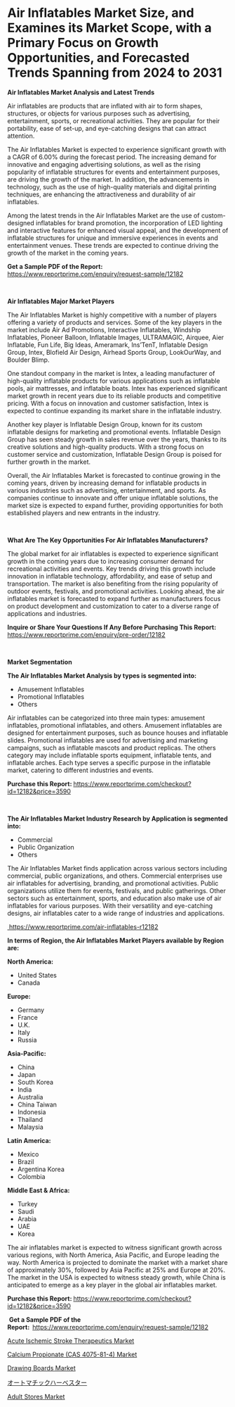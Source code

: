 <p><h1>Air Inflatables Market Size, and Examines its Market Scope, with a Primary Focus on Growth Opportunities, and Forecasted Trends Spanning from 2024 to 2031</h1></p><p><strong>Air Inflatables Market Analysis and Latest Trends</strong></p>
<p><p>Air inflatables are products that are inflated with air to form shapes, structures, or objects for various purposes such as advertising, entertainment, sports, or recreational activities. They are popular for their portability, ease of set-up, and eye-catching designs that can attract attention.</p><p>The Air Inflatables Market is expected to experience significant growth with a CAGR of 6.00% during the forecast period. The increasing demand for innovative and engaging advertising solutions, as well as the rising popularity of inflatable structures for events and entertainment purposes, are driving the growth of the market. In addition, the advancements in technology, such as the use of high-quality materials and digital printing techniques, are enhancing the attractiveness and durability of air inflatables.</p><p>Among the latest trends in the Air Inflatables Market are the use of custom-designed inflatables for brand promotion, the incorporation of LED lighting and interactive features for enhanced visual appeal, and the development of inflatable structures for unique and immersive experiences in events and entertainment venues. These trends are expected to continue driving the growth of the market in the coming years.</p></p>
<p><strong>Get a Sample PDF of the Report:&nbsp;</strong> <a href="https://www.reportprime.com/enquiry/request-sample/12182">https://www.reportprime.com/enquiry/request-sample/12182</a></p>
<p>&nbsp;</p>
<p><strong>Air Inflatables Major Market Players</strong></p>
<p><p>The Air Inflatables Market is highly competitive with a number of players offering a variety of products and services. Some of the key players in the market include Air Ad Promotions, Interactive Inflatables, Windship Inflatables, Pioneer Balloon, Inflatable Images, ULTRAMAGIC, Airquee, Aier Inflatable, Fun Life, Big Ideas, Ameramark, Ins’TenT, Inflatable Design Group, Intex, Blofield Air Design, Airhead Sports Group, LookOurWay, and Boulder Blimp.</p><p>One standout company in the market is Intex, a leading manufacturer of high-quality inflatable products for various applications such as inflatable pools, air mattresses, and inflatable boats. Intex has experienced significant market growth in recent years due to its reliable products and competitive pricing. With a focus on innovation and customer satisfaction, Intex is expected to continue expanding its market share in the inflatable industry.</p><p>Another key player is Inflatable Design Group, known for its custom inflatable designs for marketing and promotional events. Inflatable Design Group has seen steady growth in sales revenue over the years, thanks to its creative solutions and high-quality products. With a strong focus on customer service and customization, Inflatable Design Group is poised for further growth in the market.</p><p>Overall, the Air Inflatables Market is forecasted to continue growing in the coming years, driven by increasing demand for inflatable products in various industries such as advertising, entertainment, and sports. As companies continue to innovate and offer unique inflatable solutions, the market size is expected to expand further, providing opportunities for both established players and new entrants in the industry.</p></p>
<p>&nbsp;</p>
<p><strong>What Are The Key Opportunities For Air Inflatables Manufacturers?</strong></p>
<p><p>The global market for air inflatables is expected to experience significant growth in the coming years due to increasing consumer demand for recreational activities and events. Key trends driving this growth include innovation in inflatable technology, affordability, and ease of setup and transportation. The market is also benefiting from the rising popularity of outdoor events, festivals, and promotional activities. Looking ahead, the air inflatables market is forecasted to expand further as manufacturers focus on product development and customization to cater to a diverse range of applications and industries.</p></p>
<p><strong>Inquire or Share Your Questions If Any Before Purchasing This Report:</strong> <a href="https://www.reportprime.com/enquiry/pre-order/12182">https://www.reportprime.com/enquiry/pre-order/12182</a></p>
<p>&nbsp;</p>
<p><strong>Market Segmentation</strong></p>
<p><strong>The Air Inflatables Market Analysis by types is segmented into:</strong></p>
<p><ul><li>Amusement Inflatables</li><li>Promotional Inflatables</li><li>Others</li></ul></p>
<p><p>Air inflatables can be categorized into three main types: amusement inflatables, promotional inflatables, and others. Amusement inflatables are designed for entertainment purposes, such as bounce houses and inflatable slides. Promotional inflatables are used for advertising and marketing campaigns, such as inflatable mascots and product replicas. The others category may include inflatable sports equipment, inflatable tents, and inflatable arches. Each type serves a specific purpose in the inflatable market, catering to different industries and events.</p></p>
<p><strong>Purchase this Report:&nbsp;</strong><a href="https://www.reportprime.com/checkout?id=12182&price=3590">https://www.reportprime.com/checkout?id=12182&price=3590</a></p>
<p>&nbsp;</p>
<p><strong>The Air Inflatables Market Industry Research by Application is segmented into:</strong></p>
<p><ul><li>Commercial</li><li>Public Organization</li><li>Others</li></ul></p>
<p><p>The Air Inflatables Market finds application across various sectors including commercial, public organizations, and others. Commercial enterprises use air inflatables for advertising, branding, and promotional activities. Public organizations utilize them for events, festivals, and public gatherings. Other sectors such as entertainment, sports, and education also make use of air inflatables for various purposes. With their versatility and eye-catching designs, air inflatables cater to a wide range of industries and applications.</p></p>
<p><a href="https://www.reportprime.com/air-inflatables-r12182">&nbsp;https://www.reportprime.com/air-inflatables-r12182</a></p>
<p><strong>In terms of Region, the Air Inflatables Market Players available by Region are:</strong></p>
<p>
    <p> <strong> North America: </strong>
        <ul>
            <li>United States</li>
            <li>Canada</li>
        </ul>
        </p> 
    <p> <strong> Europe: </strong>
        <ul>
            <li>Germany</li>
            <li>France</li>
            <li>U.K.</li>
            <li>Italy</li>
            <li>Russia</li>
        </ul>
        </p> 
    <p> <strong> Asia-Pacific: </strong>
        <ul>
            <li>China</li>
            <li>Japan</li>
            <li>South Korea</li>
            <li>India</li>
            <li>Australia</li>
            <li>China Taiwan</li>
            <li>Indonesia</li>
            <li>Thailand</li>
            <li>Malaysia</li>
        </ul>
        </p> 
    <p> <strong> Latin America: </strong>
        <ul>
            <li>Mexico</li>
            <li>Brazil</li>
            <li>Argentina Korea</li>
            <li>Colombia</li>
        </ul>
        </p> 
    <p> <strong> Middle East & Africa: </strong>
        <ul>
            <li>Turkey</li>
            <li>Saudi</li>
            <li>Arabia</li>
            <li>UAE</li>
            <li>Korea</li>
        </ul>
    </p>
    </p>
<p><p>The air inflatables market is expected to witness significant growth across various regions, with North America, Asia Pacific, and Europe leading the way. North America is projected to dominate the market with a market share of approximately 30%, followed by Asia Pacific at 25% and Europe at 20%. The market in the USA is expected to witness steady growth, while China is anticipated to emerge as a key player in the global air inflatables market.</p></p>
<p><strong>Purchase this Report: </strong><a href="https://www.reportprime.com/checkout?id=12182&price=3590">https://www.reportprime.com/checkout?id=12182&price=3590</a></p>
<p>&nbsp;<strong>Get a Sample PDF of the Report:&nbsp;&nbsp;</strong><a href="https://www.reportprime.com/enquiry/request-sample/12182">https://www.reportprime.com/enquiry/request-sample/12182</a></p>
<p><strong></strong></p>
<p><p><a href="https://issuu.com/reportprime-2/docs/acute-ischemic-stroke-therapeutics-market-size-203">Acute Ischemic Stroke Therapeutics Market</a></p><p><a href="https://medium.com/@amandaexton567/insights-into-the-calcium-propionate-cas-4075-81-4-market-market-players-market-size-1320a05766c9">Calcium Propionate (CAS 4075-81-4) Market</a></p><p><a href="https://github.com/provorikovar/Market-Research-Report-List-5/blob/main/drawing-boards-market.md">Drawing Boards Market</a></p><p><a href="https://medium.com/@burtongalen/%E8%87%AA%E5%8B%95%E3%83%8F%E3%83%BC%E3%83%99%E3%82%B9%E3%82%BF%E3%83%BC%E3%81%AE%E5%B8%82%E5%A0%B4%E5%8B%95%E5%90%91-%E8%87%AA%E5%8B%95%E3%83%8F%E3%83%BC%E3%83%99%E3%82%B9%E3%82%BF%E3%83%BC%E5%B8%82%E5%A0%B4%E3%81%AE%E6%B4%9E%E5%AF%9F%E3%81%A8%E4%BA%88%E6%B8%AC%E5%88%86%E6%9E%90%E3%81%AB%E7%84%A6%E7%82%B9%E3%82%92%E5%BD%93%E3%81%A6%E3%82%8B-2024%E5%B9%B4-2031%E5%B9%B4-2a4c8540df02">オートマチックハーベスター</a></p><p><a href="https://issuu.com/reportprime-2/docs/adult-stores-market-size-2030.pptx">Adult Stores Market</a></p></p>